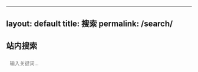 
---
layout: default
title: 搜索
permalink: /search/
---
<section class="section">
  <h2>站内搜索</h2>
  <input id="q" placeholder="输入关键词..." style="width:100%;padding:10px;border-radius:8px;border:1px solid var(--border);background:transparent;color:var(--text)">
  <div id="results" class="list" style="margin-top:12px"></div>
</section>

<script src="https://cdn.jsdelivr.net/npm/lunr/lunr.min.js"></script>
<script>
(async function(){
  const res = await fetch('{{ '/search.json' | relative_url }}');
  const data = await res.json();
  const idx = lunr(function () {
    this.ref('url');
    this.field('title'); this.field('content'); this.field('tags');
    data.forEach(d => this.add(d), this);
  });
  const $q = document.getElementById('q');
  const $out = document.getElementById('results');
  const render = (hits) => {
    $out.innerHTML = hits.map(h => {
      const doc = data.find(d => d.url === h.ref) || {};
      return `<a class="card" href="${doc.url}"><span class="dot"></span><div><h3>${doc.title||''}</h3><div class="meta">${doc.date||''} · ${(doc.tags||[]).join(', ')}</div><div class="meta">${(doc.content||'').slice(0,150)}...</div></div></a>`;
    }).join('');
  };
  $q.addEventListener('input', () => {
    const q = $q.value.trim();
    if(!q){ $out.innerHTML=''; return; }
    render(idx.search(q));
  });
})();
</script>
